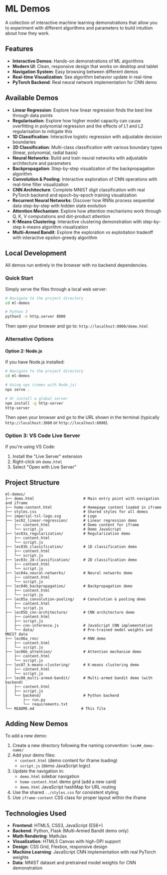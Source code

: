 # ML Demos

A collection of interactive machine learning demonstrations that allow you to experiment with different algorithms and parameters to build intuition about how they work.

## Features

- **Interactive Demos**: Hands-on demonstrations of ML algorithms
- **Modern UI**: Clean, responsive design that works on desktop and tablet
- **Navigation System**: Easy browsing between different demos
- **Real-time Visualization**: See algorithm behavior update in real-time
- **PyTorch Backend**: Real neural network implementation for CNN demo

## Available Demos

- **Linear Regression**: Explore how linear regression finds the best line through data points
- **Regularisation**: Explore how higher model capacity can cause overfitting in polynomial regression and the effects of L1 and L2 regularisation to mitigate this
- **1D Classification**: Interactive logistic regression with adjustable decision boundaries
- **2D Classification**: Multi-class classification with various boundary types (linear, polynomial, radial basis)
- **Neural Networks**: Build and train neural networks with adjustable architecture and parameters
- **Backpropagation**: Step-by-step visualization of the backpropagation algorithm
- **Convolution & Pooling**: Interactive exploration of CNN operations with real-time filter visualization
- **CNN Architecture**: Complete MNIST digit classification with real PyTorch backend and epoch-by-epoch training visualization
- **Recurrent Neural Networks**: Discover how RNNs process sequential data step-by-step with hidden state evolution
- **Attention Mechanism**: Explore how attention mechanisms work through Q, K, V computations and dot-product attention
- **K-Means Clustering**: Interactive clustering demonstration with step-by-step k-means algorithm visualization
- **Multi-Armed Bandit**: Explore the exploration vs exploitation tradeoff with interactive epsilon-greedy algorithm

## Local Development

All demos run entirely in the browser with no backend dependencies.

### Quick Start

Simply serve the files through a local web server:

```bash
# Navigate to the project directory
cd ml-demos

# Python 3
python3 -m http.server 8000
```

Then open your browser and go to: `http://localhost:8000/demo.html`

### Alternative Options

#### Option 2: Node.js

If you have Node.js installed:

```bash
# Navigate to the project directory
cd ml-demos

# Using npx (comes with Node.js)
npx serve .

# Or install a global server
npm install -g http-server
http-server
```

Then open your browser and go to the URL shown in the terminal (typically `http://localhost:3000` or `http://localhost:8080`).

### Option 3: VS Code Live Server

If you're using VS Code:

1. Install the "Live Server" extension
2. Right-click on `demo.html`
3. Select "Open with Live Server"

## Project Structure

```
ml-demos/
├── demo.html                      # Main entry point with navigation and iframe
├── home-content.html              # Homepage content loaded in iframe
├── styles.css                     # Shared styles for all demos
├── imperial-tsl-logo.svg          # Logo
├── lec02_linear-regression/       # Linear regression demo
│   ├── content.html               # Demo content for iframe
│   └── script.js                  # Demo JavaScript
├── lec03a_regularization/         # Regularization demo
│   ├── content.html
│   └── script.js
├── lec03b_classification/         # 1D classification demo
│   ├── content.html
│   └── script.js
├── lec03c_2d-classification/      # 2D classification demo
│   ├── content.html
│   └── script.js
├── lec04a_neural-networks/        # Neural networks demo
│   ├── content.html
│   └── script.js
├── lec04b_backpropagation/        # Backpropagation demo
│   ├── content.html
│   └── script.js
├── lec05a_convolution-pooling/    # Convolution & pooling demo
│   ├── content.html
│   └── script.js
├── lec05b_cnn-architecture/       # CNN architecture demo
│   ├── content.html
│   ├── script.js
│   ├── cnn-inference.js           # JavaScript CNN implementation
│   └── data/                      # Pre-trained model weights and MNIST data
├── lec06a_rnn/                    # RNN demo
│   ├── content.html
│   └── script.js
├── lec06b_attention/              # Attention mechanism demo
│   ├── content.html
│   └── script.js
├── lec07_k-means-clustering/      # K-means clustering demo
│   ├── content.html
│   └── script.js
├── lec08_multi-armed-bandit/      # Multi-armed bandit demo (with backend)
│   ├── content.html
│   ├── script.js
│   └── backend/                   # Python backend
│       ├── run.py
│       └── requirements.txt
└── README.md                     # This file
```

## Adding New Demos

To add a new demo:

1. Create a new directory following the naming convention: `lec##_demo-name/`
2. Add your demo files:
   - `content.html` (demo content for iframe loading)
   - `script.js` (demo JavaScript logic)
3. Update the navigation in:
   - `demo.html` sidebar navigation
   - `home-content.html` demo grid (add a new card)
   - `demo.html` JavaScript hashMap for URL routing
4. Use the shared `../styles.css` for consistent styling
5. Use `iframe-content` CSS class for proper layout within the iframe

## Technologies Used

- **Frontend**: HTML5, CSS3, JavaScript (ES6+)
- **Backend**: Python, Flask (Multi-Armed Bandit demo only)
- **Math Rendering**: MathJax
- **Visualization**: HTML5 Canvas with high-DPI support
- **Design**: CSS Grid, Flexbox, responsive design
- **Machine Learning**: JavaScript CNN implementation with real PyTorch weights
- **Data**: MNIST dataset and pretrained model weights for CNN demonstration
